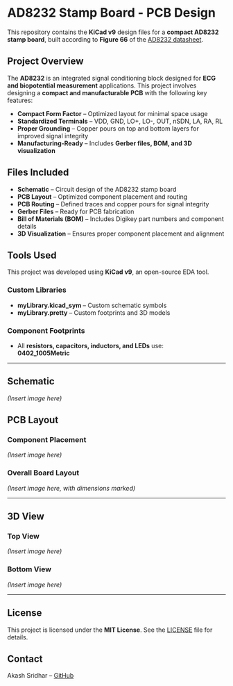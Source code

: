 # AD8232 Stamp Board - PCB Design  

This repository contains the **KiCad v9** design files for a **compact AD8232 stamp board**, built according to **Figure 66** of the [AD8232 datasheet](https://www.analog.com/media/en/technical-documentation/data-sheets/ad8232.pdf).  

## Project Overview  
The **AD8232** is an integrated signal conditioning block designed for **ECG and biopotential measurement** applications. This project involves designing a **compact and manufacturable PCB** with the following key features:  

- **Compact Form Factor** – Optimized layout for minimal space usage  
- **Standardized Terminals** – VDD, GND, LO+, LO-, OUT, nSDN, LA, RA, RL  
- **Proper Grounding** – Copper pours on top and bottom layers for improved signal integrity  
- **Manufacturing-Ready** – Includes **Gerber files, BOM, and 3D visualization**  

## Files Included  
- **Schematic** – Circuit design of the AD8232 stamp board  
- **PCB Layout** – Optimized component placement and routing  
- **PCB Routing** – Defined traces and copper pours for signal integrity  
- **Gerber Files** – Ready for PCB fabrication  
- **Bill of Materials (BOM)** – Includes Digikey part numbers and component details  
- **3D Visualization** – Ensures proper component placement and alignment  

## Tools Used  
This project was developed using **KiCad v9**, an open-source EDA tool.  

### Custom Libraries  
- **myLibrary.kicad_sym** – Custom schematic symbols  
- **myLibrary.pretty** – Custom footprints and 3D models  

### Component Footprints  
- All **resistors, capacitors, inductors, and LEDs** use:  
  **0402_1005Metric**  

---

## Schematic  
*(Insert image here)*  

## PCB Layout  
### Component Placement  
*(Insert image here)*  

### Overall Board Layout  
*(Insert image here, with dimensions marked)*  

---

## 3D View  
### Top View  
*(Insert image here)*  

### Bottom View  
*(Insert image here)*  

---

## License  
This project is licensed under the **MIT License**. See the [LICENSE](LICENSE) file for details.  

## Contact  
Akash Sridhar – [GitHub](https://github.com/akashsridhar20)
